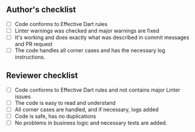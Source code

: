 ## Author's checklist

- [ ] Code conforms to Effective Dart rules
- [ ] Linter warnings was checked and major warnings are fixed
- [ ] It's working and does exactly what was described in commit messages and PR request
- [ ] The code handles all corner cases and has the necessary log instructions.

## Reviewer checklist

- [ ] Code conforms to Effective Dart rules and not contains major Linter issues
- [ ] The code is easy to read and understand
- [ ] All corner cases are handled, and if necessary, logs added
- [ ] Code is safe, has no duplications
- [ ] No problems in business logic and necessary tests are added.